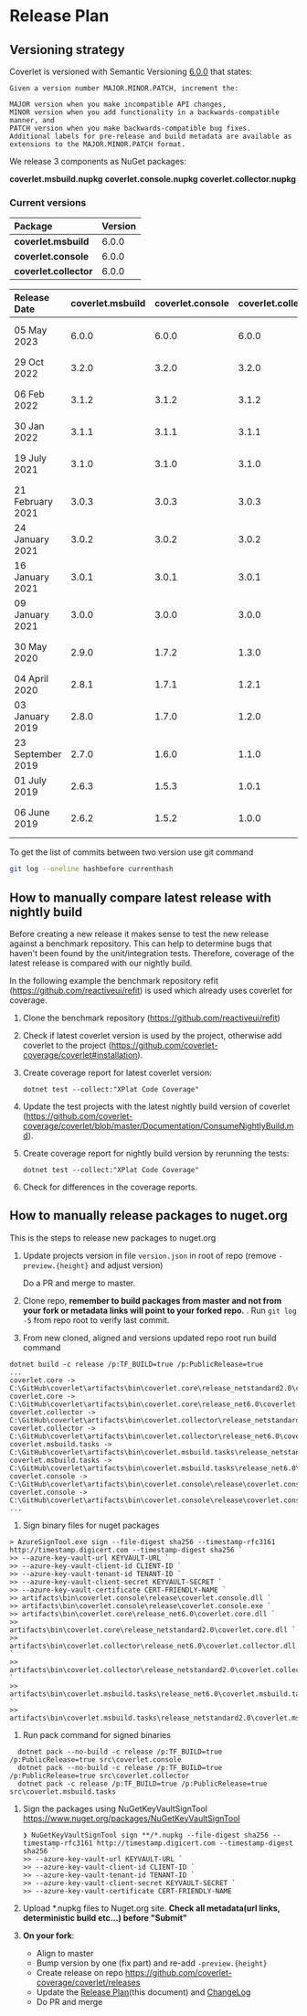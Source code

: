# Release Plan

## Versioning strategy

Coverlet is versioned with Semantic Versioning [6.0.0](https://semver.org/#semantic-versioning-200) that states:

```text
Given a version number MAJOR.MINOR.PATCH, increment the:

MAJOR version when you make incompatible API changes,
MINOR version when you add functionality in a backwards-compatible manner, and
PATCH version when you make backwards-compatible bug fixes.
Additional labels for pre-release and build metadata are available as extensions to the MAJOR.MINOR.PATCH format.
```

We release 3 components as NuGet packages:

**coverlet.msbuild.nupkg**
**coverlet.console.nupkg**
**coverlet.collector.nupkg**

### Current versions

| Package               | Version |
|:----------------------|:--------|
|**coverlet.msbuild**   | 6.0.0   |
|**coverlet.console**   | 6.0.0   |
|**coverlet.collector** | 6.0.0   |

| Release Date      | coverlet.msbuild | coverlet.console  | coverlet.collector| commit hash                              | notes                          |
| :-----------------|:-----------------|:------------------|:------------------|:-----------------------------------------|:-------------------------------|
| 05 May 2023       | 6.0.0            | 6.0.0             |   6.0.0           | 3ad4fa1d5cd7ffe206c0cb9dc805ee6ca5a7b550 | Version aligned with github one|
| 29 Oct 2022       | 3.2.0            | 3.2.0             |   3.2.0           | e2c9d84a84a9d2d240ac15feb70f9198c6f8e173 |                                |
| 06 Feb 2022       | 3.1.2            | 3.1.2             |   3.1.2           | e335b1a8025e49e2f2de6b40ef12ec9d3ed11ceb | Fix CoreLib coverage issues    |
| 30 Jan 2022       | 3.1.1            | 3.1.1             |   3.1.1           | e4278c06faba63122a870df15a1a1b934f6bc81d |                                |
| 19 July 2021      | 3.1.0            | 3.1.0             |   3.1.0           | 5a0ecc1e92fd754e2439dc3e4c828ff7386aa1a7 | Support for determistic build  |
| 21 February 2021  | 3.0.3            | 3.0.3             |   3.0.3           | adfabfd58de0aabe263e7d2080324e0b8541071e | Fix regressions                |
| 24 January 2021   | 3.0.2            | 3.0.2             |   3.0.2           | ed918515492193fd154b60270d440c40fa30fee9 | Fix regressions                |
| 16 January 2021   | 3.0.1            | 3.0.1             |   3.0.1           | 1b45fd89245369ae94407e7a77bdfee112042486 | Fix severe coverage regression |
| 09 January 2021   | 3.0.0            | 3.0.0             |   3.0.0           | 1e77f9d2183a320e8991bfc296460e793301931f | Align versions numbers         |
| 30 May 2020       | 2.9.0            | 1.7.2             |   1.3.0           | 83a38d45b3f9c231d705bfed849efbf41b3aaa86 | deterministic build support    |
| 04 April 2020     | 2.8.1            | 1.7.1             |   1.2.1           | 3f81828821d07d756e02a4105b2533cedf0b543c |                                |
| 03 January 2019   | 2.8.0            | 1.7.0             |   1.2.0           | 72a688f1c47fa92059540d5fbb1c4b0b4bf0dc8c |                                |
| 23 September 2019 | 2.7.0            | 1.6.0             |   1.1.0           | 4ca01eb239038808739699470a61fad675af6c79 |                                |
| 01 July 2019      | 2.6.3            | 1.5.3             |   1.0.1           | e1593359497fdfe6befbb86304b8f4e09a656d14 |                                |
| 06 June 2019      | 2.6.2            | 1.5.2             |   1.0.0           | 3e7eac9df094c22335711a298d359890aed582e8 | first collector release        |

To get the list of commits between two version use git command

```bash
git log --oneline hashbefore currenthash
```

## How to manually compare latest release with nightly build

Before creating a new release it makes sense to test the new release against a benchmark repository. This can help to determine bugs that haven't been found
by the unit/integration tests. Therefore, coverage of the latest release is compared with our nightly build.

In the following example the benchmark repository refit (<https://github.com/reactiveui/refit>) is used which already uses coverlet for coverage.

1. Clone the benchmark repository (<https://github.com/reactiveui/refit>)
2. Check if latest coverlet version is used by the project, otherwise add coverlet to the project (<https://github.com/coverlet-coverage/coverlet#installation>).
3. Create coverage report for latest coverlet version:

    ```shell
    dotnet test --collect:"XPlat Code Coverage"
    ```

4. Update the test projects with the latest nightly build version of coverlet
(<https://github.com/coverlet-coverage/coverlet/blob/master/Documentation/ConsumeNightlyBuild.md>).

5. Create coverage report for nightly build version by rerunning the tests:

    ```shell
    dotnet test --collect:"XPlat Code Coverage"
    ```

6. Check for differences in the coverage reports.

## How to manually release packages to nuget.org

This is the steps to release new packages to nuget.org

1. Update projects version in file `version.json` in root of repo (remove `-preview.{height}` and adjust version)

    Do a PR and merge to master.

1. Clone repo, **remember to build packages from master and not from your fork or metadata links will point to your forked repo.** . Run `git log -5` from repo root to verify last commit.

1. From new cloned, aligned and versions updated repo root run build command

  ```shell
  dotnet build -c release /p:TF_BUILD=true /p:PublicRelease=true
  ...
  coverlet.core -> C:\GitHub\coverlet\artifacts\bin\coverlet.core\release_netstandard2.0\coverlet.core.dll
  coverlet.core -> C:\GitHub\coverlet\artifacts\bin\coverlet.core\release_net6.0\coverlet.core.dll
  coverlet.collector -> C:\GitHub\coverlet\artifacts\bin\coverlet.collector\release_netstandard2.0\coverlet.collector.dll
  coverlet.collector -> C:\GitHub\coverlet\artifacts\bin\coverlet.collector\release_net6.0\coverlet.collector.dll
  coverlet.msbuild.tasks -> C:\GitHub\coverlet\artifacts\bin\coverlet.msbuild.tasks\release_netstandard2.0\coverlet.msbuild.tasks.dll
  coverlet.msbuild.tasks -> C:\GitHub\coverlet\artifacts\bin\coverlet.msbuild.tasks\release_net6.0\coverlet.msbuild.tasks.dll
  coverlet.console -> C:\GitHub\coverlet\artifacts\bin\coverlet.console\release\coverlet.console.dll
  coverlet.console -> C:\GitHub\coverlet\artifacts\bin\coverlet.console\release\coverlet.console.exe
  ...
  ```

1. Sign binary files for nuget packages

```shell
> AzureSignTool.exe sign --file-digest sha256 --timestamp-rfc3161 http://timestamp.digicert.com --timestamp-digest sha256 `
>> --azure-key-vault-url KEYVAULT-URL `
>> --azure-key-vault-client-id CLIENT-ID `
>> --azure-key-vault-tenant-id TENANT-ID `
>> --azure-key-vault-client-secret KEYVAULT-SECRET `
>> --azure-key-vault-certificate CERT-FRIENDLY-NAME `
>> artifacts\bin\coverlet.console\release\coverlet.console.dll `
>> artifacts\bin\coverlet.console\release\coverlet.console.exe `
>> artifacts\bin\coverlet.core\release_net6.0\coverlet.core.dll `
>> artifacts\bin\coverlet.core\release_netstandard2.0\coverlet.core.dll `
>> artifacts\bin\coverlet.collector\release_net6.0\coverlet.collector.dll `
>> artifacts\bin\coverlet.collector\release_netstandard2.0\coverlet.collector.dll `
>> artifacts\bin\coverlet.msbuild.tasks\release_net6.0\coverlet.msbuild.tasks.dll `
>> artifacts\bin\coverlet.msbuild.tasks\release_netstandard2.0\coverlet.msbuild.tasks.dll
```

1. Run pack command for signed binaries

```shell
  dotnet pack --no-build -c release /p:TF_BUILD=true /p:PublicRelease=true src\coverlet.console
  dotnet pack --no-build -c release /p:TF_BUILD=true /p:PublicRelease=true src\coverlet.collector
  dotnet pack -c release /p:TF_BUILD=true /p:PublicRelease=true src\coverlet.msbuild.tasks
```

1. Sign the packages using NuGetKeyVaultSignTool <https://www.nuget.org/packages/NuGetKeyVaultSignTool>

    ```shell
    ❯ NuGetKeyVaultSignTool sign **/*.nupkg --file-digest sha256 --timestamp-rfc3161 http://timestamp.digicert.com --timestamp-digest sha256 `
    >> --azure-key-vault-url KEYVAULT-URL `
    >> --azure-key-vault-client-id CLIENT-ID `
    >> --azure-key-vault-tenant-id TENANT-ID `
    >> --azure-key-vault-client-secret KEYVAULT-SECRET `
    >> --azure-key-vault-certificate CERT-FRIENDLY-NAME
    ```

1. Upload *.nupkg files to Nuget.org site. **Check all metadata(url links, deterministic build etc...) before "Submit"**

1. **On your fork**:
    * Align to master
    * Bump version by one (fix part) and re-add `-preview.{height}`
    * Create release on repo <https://github.com/coverlet-coverage/coverlet/releases>
    * Update the [Release Plan](https://github.com/coverlet-coverage/coverlet/blob/master/Documentation/ReleasePlan.md)(this document) and [ChangeLog](https://github.com/coverlet-coverage/coverlet/blob/master/Documentation/Changelog.md)
    * Do PR and merge
